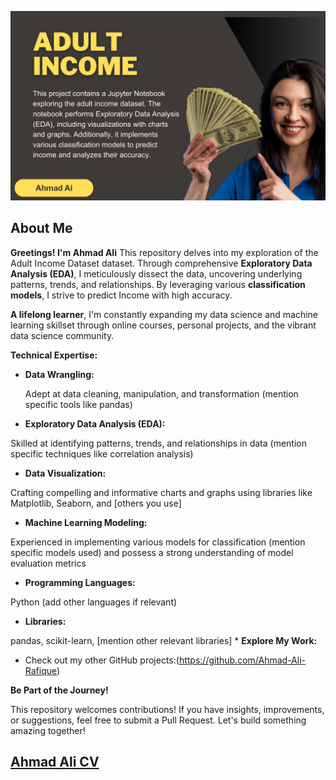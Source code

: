 ![Adult Income](https://github.com/Ahmad-Ali-Rafique/Adult-Income-Dataset/blob/main/Adult%20income.png)

## About Me

**Greetings! I'm Ahmad Ali**
This repository delves into my exploration of the Adult Income Dataset dataset. Through comprehensive **Exploratory Data Analysis (EDA)**, I meticulously dissect the data, uncovering underlying patterns, trends, and relationships. By leveraging various **classification models**, I strive to predict Income with high accuracy. 

**A lifelong learner**, I'm constantly expanding my data science and machine learning skillset through online courses, personal projects, and the vibrant data science community. 

**Technical Expertise:**

* **Data Wrangling:**
  
  Adept at data cleaning, manipulation, and transformation (mention specific tools like pandas)
* **Exploratory Data Analysis (EDA):**

 Skilled at identifying patterns, trends, and relationships in data (mention specific techniques like correlation analysis)
* **Data Visualization:**
  
 Crafting compelling and informative charts and graphs using libraries like Matplotlib, Seaborn, and [others you use]
* **Machine Learning Modeling:**
  
 Experienced in implementing various models for classification (mention specific models used) and possess a strong understanding of model evaluation metrics
* **Programming Languages:**
  
 Python (add other languages if relevant)
* **Libraries:**
  
 pandas, scikit-learn, [mention other relevant libraries]
* 
**Explore My Work:**

* Check out my other GitHub projects:(https://github.com/Ahmad-Ali-Rafique)

**Be Part of the Journey!**

This repository welcomes contributions! If you have insights, improvements, or suggestions, feel free to submit a Pull Request. Let's build something amazing together!
## [Ahmad Ali CV](https://drive.google.com/file/d/1bNLIx1j85e8ax21ZEC0DPt5C1at8vHjv/view?usp=sharing)
